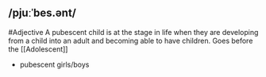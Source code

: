 ## /pjuːˈbes.ənt/
#Adjective
A pubescent child is at the stage in life when they are developing from a child into an adult and becoming able to have children. Goes before the [[Adolescent]]

- pubescent girls/boys